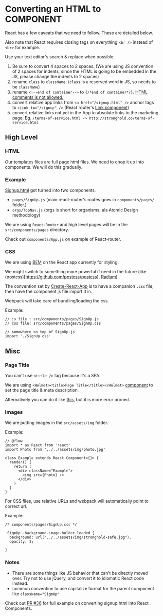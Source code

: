 # Converting an HTML to COMPONENT

React has a few caveats that we need to follow. These are detailed below.

Also note that React requires closing tags on everything `<br />` instead of `<br>` for example.

Use your text editor's search & replace when possible.

1. Be sure to convert 4 spaces to 2 spaces. (We are using JS convention of 2 spaces for indents, since the HTML is going to be embedded in the JS, please change the indents to 2 spaces)
2. rename `class` to `className`. (`class` is a reserved word in JS, so needs to be `className`)
3. rename `<!--end of container-->` to `{/*end of container*/}`. [HTML comments is not allowed.](http://wesbos.com/react-jsx-comments/)
4. convert relative app links from `<a href="/signup.html" />` anchor tags to `<Link to="/signup" />` (React router's [Link component](https://reacttraining.com/react-router/web/api/Link))
5. convert relative links not yet in the App to absolute links to the marketing page. Eg. `/terms-of-service.html -> http://stronghold.co/terms-of-service.html`

## High Level

### HTML

Our templates files are full page html files. We need to chop it up into components. We will do this gradually.

### Example

[Signup.html](https://github.com/actionfactory/stronghold.co/blob/master/signup.html) got turned into two components.

- `pages/SignUp.js` (main react-router's routes goes in `components/pages/` folder.)
- `orgs/TopNav.js` (orgs is short for organisms, ala Atomic Design methodology)

We are using `React-Router` and high level pages will be in the `src/components/pages` directory.

Check out `components/App.js` on example of React-router.

### CSS

We are using [BEM](https://csswizardry.com/2013/01/mindbemding-getting-your-head-round-bem-syntax/) on the React app currently for styling.

We might switch to something more powerful if need in the future (like (postcss)[https://github.com/postcss/postcss],  [Radium](https://survivejs.com/react/advanced-techniques/styling-react/))

The convention set by [Create-React-App](https://github.com/facebookincubator/create-react-app) is to have a companion `.css` file, then have the component js file import it in.

Webpack will take care of bundling/loading the css.

Example:

```
// js file : src/components/pages/SignUp.js
// css file: src/components/pages/SignUp.css

// somewhere on top of SignUp.js
import './SignUp.css'
```

## Misc

### Page Title

You can't use `<title />` tag because it's a SPA.

We are using `<Helmet><title>Page Title</title></Helmet>` [component](https://www.npmjs.com/package/react-helmet) to set the page title & meta description.

Alternatively you can do it like [this](https://github.com/ReactTraining/react-router/issues/49), but it is more error proned.

### Images

We are putting images in the `src/assets/img` folder.

Example:

```
// @flow
import * as React from 'react'
import Photo from '../../assets/img/photo.jpg'

class Example extends React.Component<{}> {
  render() {
    return (
      <div className="Example">
        <img src={Photo} />
      </div>
    )
  }
}
```

For CSS files, use relative URLs and webpack will automatically point to correct url.

Example:

```
/* components/pages/SignUp.css */

.SignUp .background-image-holder.loaded {
  background: url("../../assets/img/stronghold-safe.jpg");
  opacity: 1;

}
```

### Notes

- There are some things like JS behavior that can't be directly moved over. Try not to use jQuery, and convert it to idiomatic React code instead.
- common convention to use capitalize format for the parent component like `className="SignUp"`

Check out [PR #36](https://github.com/actionfactory/stronghold/pull/36/files) for full example on converting signup.html into React Components.
